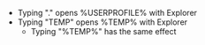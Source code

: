 * Typing "." opens %USERPROFILE% with Explorer
* Typing "TEMP" opens %TEMP% with Explorer
  * Typing "%TEMP%" has the same effect